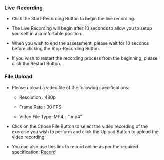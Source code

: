 ### Live-Recording

- Click the Start-Recording Button to begin the live recording.

- The Live Recording will begin after 10 seconds to allow you to setup yourself in a comfortable position.

- When you wish to end the assessment, please wait for 10 seconds before clicking the Stop-Recording Button.

- If you wish to restart the recording process from the beginning, please click the Restart Button.

### File Upload

- Please upload a video file of the following specifications:

	- Resolution : 480p

	- Frame Rate : 30 FPS

	- Video File Type: MP4 - ".mp4"

- Click on the Chose File Button to select the video recording of the exercise you wish to perform and click the Upload Button to upload the video recording.

- You can also use this link to record online as per the required specification: [Record](https://www.webrtc-experiment.com/RecordRTC/)